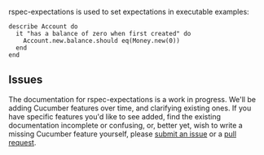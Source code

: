 rspec-expectations is used to set expectations in executable
examples:

    describe Account do
      it "has a balance of zero when first created" do
        Account.new.balance.should eq(Money.new(0))
      end
    end

## Issues

The documentation for rspec-expectations is a work in progress. We'll be adding
Cucumber features over time, and clarifying existing ones.  If you have
specific features you'd like to see added, find the existing documentation
incomplete or confusing, or, better yet, wish to write a missing Cucumber
feature yourself, please [submit an
issue](http://github.com/rspec/rspec-expectations/issues) or a [pull
request](http://github.com/rspec/rspec-expectations).
